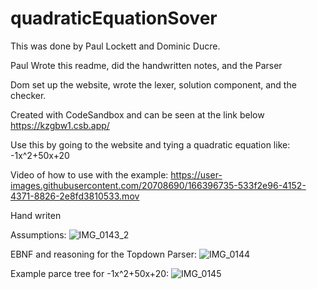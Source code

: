 # quadraticEquationSover

This was done by Paul Lockett and Dominic Ducre.

Paul Wrote this readme, did the handwritten notes, and the Parser

Dom set up the website, wrote the lexer, solution component, and the checker.


Created with CodeSandbox and can be seen at the link below
https://kzgbw1.csb.app/

Use this by going to the website and tying a quadratic equation like: -1x^2+50x+20

Video of how to use with the example:
https://user-images.githubusercontent.com/20708690/166396735-533f2e96-4152-4371-8826-2e8fd3810533.mov


Hand writen 

Assumptions: ![IMG_0143_2](https://user-images.githubusercontent.com/20708690/166395963-2eed762e-a5ac-4d88-9fc9-65d988d01e65.jpg)

EBNF and reasoning for the Topdown Parser:
![IMG_0144](https://user-images.githubusercontent.com/20708690/166396132-3a8a1f1b-61cf-4313-825f-361524d41c3c.jpg)

Example parce tree for -1x^2+50x+20:
![IMG_0145](https://user-images.githubusercontent.com/20708690/166396583-8e252c5b-fe5e-484d-8d8d-14bd2e0fec29.jpg)
